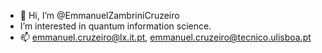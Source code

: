 - 👋 Hi, I’m @EmmanuelZambriniCruzeiro
- I’m interested in quantum information science. 
- 📫 emmanuel.cruzeiro@lx.it.pt, emmanuel.cruzeiro@tecnico.ulisboa.pt

<!---
EmmanuelZambriniCruzeiro/EmmanuelZambriniCruzeiro is a ✨ special ✨ repository because its `README.md` (this file) appears on your GitHub profile.
You can click the Preview link to take a look at your changes.
--->
